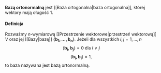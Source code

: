 $\textbf{Bazą ortonormalną}$ jest [[Baza ortogonalna|baza ortogonalna]], której wektory mają długość 1. 

#### Definicja
Rozważmy $n$-wymiarową [[Przestrzenie wektorowe|przestrzeń wektorową]] $V$ oraz jej [[Bazy|bazę]] $\{\boldsymbol{b_1,...,b_n}\}$. Jeżeli dla wszystkich $i,j=1,...,n$ 
$$
\langle{\boldsymbol{b_i,b_j}\rangle}=0 \text{ dla } i\neq j
$$
$$
\langle\boldsymbol{b_i,b_i}\rangle=1,
$$
to baza nazywana jest bazą ortonormalną.
